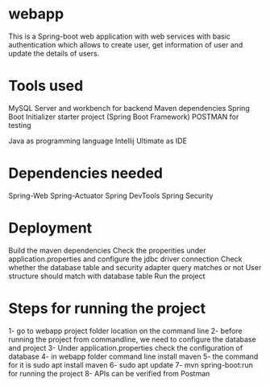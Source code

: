 # webapp
This is a Spring-boot web application with web services with basic authentication which allows to create user, get information of user and update the details of users.

# Tools used
MySQL Server and workbench for backend
Maven dependencies
Spring Boot Initializer starter project (Spring Boot Framework)
POSTMAN for testing

Java as programming language
Intellij Ultimate as IDE


# Dependencies needed
Spring-Web
Spring-Actuator
Spring DevTools
Spring Security

# Deployment
Build the maven dependencies
Check the properities under application.properties and configure the jdbc driver connection
Check whether the database table and security adapter query matches or not
User structure should match with database table
Run the project

# Steps for running the project
1- go to webapp project folder location on the command line
2- before running the project from commandline, we need to configure the database and project
3- Under application.properties check the configuration of database 
4- in webapp folder command line install maven
5- the command for it is sudo apt install maven
6- sudo apt update 
7- mvn spring-boot:run for running the project
8- APIs can be verified from     Postman 



